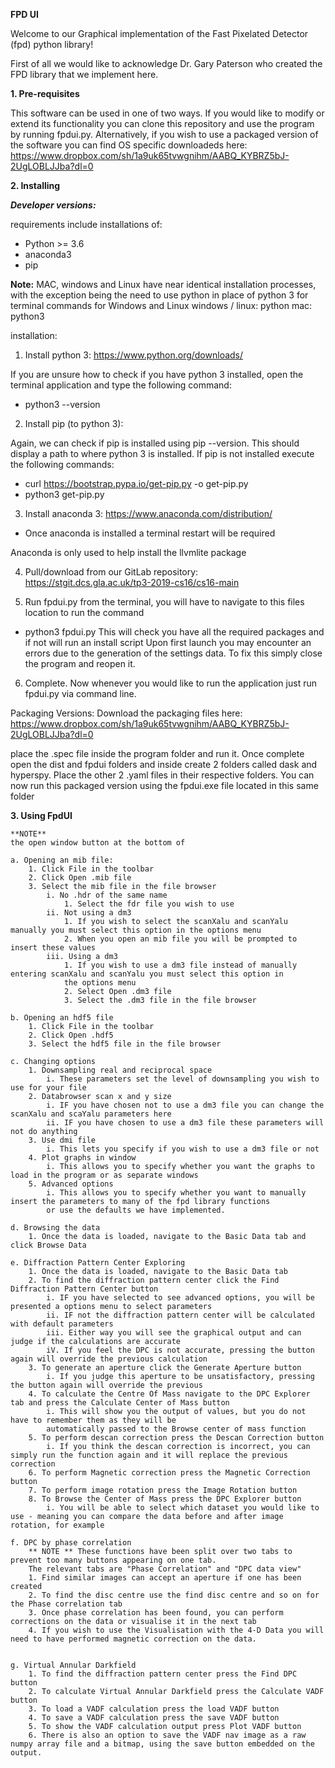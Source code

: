 **FPD UI**

Welcome to our Graphical implementation of the Fast Pixelated Detector (fpd) python library!

First of all we would like to acknowledge Dr. Gary Paterson who created the FPD library that we implement here.

**1. Pre-requisites** 

This software can be used in one of two ways. If you would like to modify or extend its functionality you can clone this repository and use the program by running fpdui.py.
Alternatively, if you wish to use a packaged version of the software you can find OS specific downloadeds here:
https://www.dropbox.com/sh/1a9uk65tvwgnihm/AABQ_KYBRZ5bJ-2UgLOBLJJba?dl=0

**2. Installing**

***Developer versions:***

requirements include installations of:
- Python >= 3.6
- anaconda3
- pip

**Note:** MAC, windows and Linux have near identical installation processes, with the exception being the need to use python in place of python 3 for terminal commands for Windows and Linux
windows / linux: python
mac: python3

installation:

1.	Install python 3: https://www.python.org/downloads/

If you are unsure how to check if you have python 3 installed, open the terminal application and type the following command: 
-	python3 --version

2.	Install pip (to python 3):

Again, we can check if pip is installed using pip --version. This should display a path to where python 3 is installed. If pip is not installed execute the following commands:
-	curl https://bootstrap.pypa.io/get-pip.py -o get-pip.py
-	python3 get-pip.py

3.	Install anaconda 3: https://www.anaconda.com/distribution/
- Once anaconda is installed a terminal restart will be required

Anaconda is only used to help install the llvmlite package

4.	Pull/download from our GitLab repository: https://stgit.dcs.gla.ac.uk/tp3-2019-cs16/cs16-main


5.	Run fpdui.py from the terminal, you will have to navigate to this files location to run the command
-	python3 fpdui.py
This will check you have all the required packages and if not will run an install script
Upon first launch you may encounter an errors due to the generation of the settings data. To fix this simply close the program and reopen it.


6.	Complete. Now whenever you would like to run the application just run fpdui.py via command line.

Packaging Versions:
Download the packaging files here:
https://www.dropbox.com/sh/1a9uk65tvwgnihm/AABQ_KYBRZ5bJ-2UgLOBLJJba?dl=0

place the .spec file inside the program folder and run it.
Once complete open the dist and fpdui folders and inside create 2 folders called dask and hyperspy.
Place the other 2 .yaml files in their respective folders. You can now run this packaged version using the fpdui.exe file located in this same folder

**3. Using FpdUI**

	**NOTE**
	the open window button at the bottom of 

	a. Opening an mib file:
		1. Click File in the toolbar
		2. Click Open .mib file
		3. Select the mib file in the file browser
			i. No .hdr of the same name
				1. Select the fdr file you wish to use
			ii. Not using a dm3
				1. If you wish to select the scanXalu and scanYalu manually you must select this option in the options menu
				2. When you open an mib file you will be prompted to insert these values
			iii. Using a dm3
				1. If you wish to use a dm3 file instead of manually entering scanXalu and scanYalu you must select this option in 
				the options menu
				2. Select Open .dm3 file
				3. Select the .dm3 file in the file browser
	
    b. Opening an hdf5 file
		1. Click File in the toolbar
		2. Click Open .hdf5
		3. Select the hdf5 file in the file browser

	c. Changing options
		1. Downsampling real and reciprocal space
			i. These parameters set the level of downsampling you wish to use for your file
		2. Databrowser scan x and y size
			i. IF you have chosen not to use a dm3 file you can change the scanXalu and scaYalu parameters here
			ii. IF you have chosen to use a dm3 file these parameters will not do anything
		3. Use dmi file
			i. This lets you specify if you wish to use a dm3 file or not
 		4. Plot graphs in window
			i. This allows you to specify whether you want the graphs to load in the program or as separate windows  
		5. Advanced options
			i. This allows you to specify whether you want to manually insert the parameters to many of the fpd library functions
			or use the defaults we have implemented. 

	d. Browsing the data
		1. Once the data is loaded, navigate to the Basic Data tab and click Browse Data
	
	e. Diffraction Pattern Center Exploring
		1. Once the data is loaded, navigate to the Basic Data tab
		2. To find the diffraction pattern center click the Find Diffraction Pattern Center button
			i. IF you have selected to see advanced options, you will be presented a options menu to select parameters
			ii. IF not the diffraction pattern center will be calculated with default parameters
			iii. Either way you will see the graphical output and can judge if the calculations are accurate
			iV. If you feel the DPC is not accurate, pressing the button again will override the previous calculation
		3. To generate an aperture click the Generate Aperture button
			i. If you judge this aperture to be unsatisfactory, pressing the button again will override the previous
		4. To calculate the Centre Of Mass navigate to the DPC Explorer tab and press the Calculate Center of Mass button
			i. This will show you the output of values, but you do not have to remember them as they will be 
			automatically passed to the Browse center of mass function	
		5. To perform descan correction press the Descan Correction button
			i. If you think the descan correction is incorrect, you can simply run the function again and it will replace the previous correction
        6. To perform Magnetic correction press the Magnetic Correction button
        7. To perform image rotation press the Image Rotation button
		8. To Browse the Center of Mass press the DPC Explorer button
            i. You will be able to select which dataset you would like to use - meaning you can compare the data before and after image rotation, for example		
	
	f. DPC by phase correlation
        ** NOTE ** These functions have been split over two tabs to prevent too many buttons appearing on one tab.
        The relevant tabs are "Phase Correlation" and "DPC data view"
		1. Find similar images can accept an aperture if one has been created
		2. To find the disc centre use the find disc centre and so on for the Phase correlation tab
		3. Once phase correlation has been found, you can perform corrections on the data or visualise it in the next tab
		4. If you wish to use the Visualisation with the 4-D Data you will need to have performed magnetic correction on the data.


	g. Virtual Annular Darkfield 
		1. To find the diffraction pattern center press the Find DPC button
		2. To calculate Virtual Annular Darkfield press the Calculate VADF button
		3. To load a VADF calculation press the load VADF button
		4. To save a VADF calculation press the save VADF button
		5. To show the VADF calculation output press Plot VADF button
		6. There is also an option to save the VADF nav image as a raw numpy array file and a bitmap, using the save button embedded on the output.